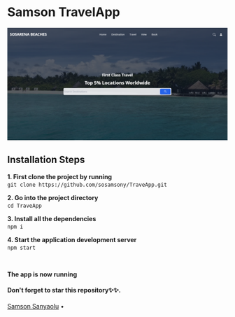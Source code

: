 # Samson TravelApp 
![Samson TraveApp](https://raw.githubusercontent.com/sosamsony/TravelApp/7066a43664b4ebccdd34f2adef0f399a96e342e4/src/asset/preview.png)


## Installation Steps 
**1. First clone the project by running** <br />
   ``` git clone https://github.com/sosamsony/TraveApp.git ```
<br />

**2. Go into the project directory**  <br />
   ``` cd TraveApp ``` 
   <br />
   
**3. Install all the dependencies** <br />
    ``` npm i ``` 
    <br />
    
**4. Start the application development server**<br />
    ``` npm start ```

<br /> 


**The app is now running**
<br />

#### Don't forget to star this repository✨✨.

<a href="https://sosamson.com">Samson Sanyaolu</a> •
